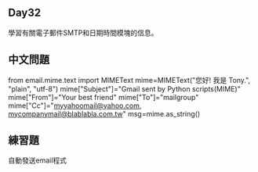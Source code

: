 ## Day32
學習有關電子郵件SMTP和日期時間模塊的信息。

## 中文問題
from email.mime.text import MIMEText 
mime=MIMEText("您好! 我是 Tony.", "plain", "utf-8")
mime["Subject"]="Gmail sent by Python scripts(MIME)"
mime["From"]="Your best friend"
mime["To"]="mailgroup"
mime["Cc"]="myyahoomail@yahoo.com, mycompanymail@blablabla.com.tw"
msg=mime.as_string()  

## 練習題
自動發送email程式